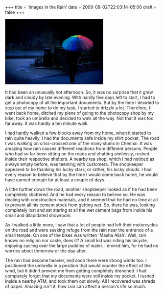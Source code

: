 +++
title = 'Images in the Rain'
date = 2009-08-02T22:03:14-05:00
draft = false
+++

![rain](images/images-in-the-rain.jpg)

It had been an unusually hot afternoon. So, it was no surprise that it grew dark and cloudy by late evening. With hardly five days left to start, I had to get a photocopy of all the important documents. But by the time I decided to step out of my home to do my task, I started to drizzle a lot. Therefore, I went back home, ditched my plans of going to the photocopy shop by my bike, took an umbrella and decided to walk all the way. Not that it was too far away. It was hardly a ten minute walk.

I had hardly walked a few blocks away from my home, when it started to rain quite heavily. I had the documents safe inside my shirt pocket. The road I was walking on criss-crossed one of the many slums in Chennai. It was amazing how rain causes different reactions from different persons. People who had so far been sitting on the roads and chatting aimlessly, rushed inside their respective shelters. A nearby tea shop, which I had noticed as always empty before, was teeming with customers. The shopkeeper appeared to be thanking his lucky stars, or rather, his lucky clouds. I had every reason to believe that by the time I would come back home, he would have earned enough for at least a couple of days.

A little further down the road, another shopkeeper looked as if he had been completely shattered. And he had every reason to believe so. He was dealing with construction materials, and it seemed that he had no time at all to prevent all his cement stock from getting wet. So, there he was, looking completely lost and sat staring at all the wet cement bags from inside his small and dilapidated showroom.

As I walked a little more, I saw that a lot of people had left their motorcycles on the road and were seeking refuge from the rain near the entrance of a small temple. On one of the bikes was written 'Masha Allah'. Well, rain knows no religion nor caste, does it? A small kid was riding his bicycle, enjoying cycling over the large puddles of water. I envied him, for he had no worries about tomorrow or the day after.

The rain had become heavier, and soon there were strong winds too. I positioned the umbrella in a position that would counter the effect of the wind, but it didn't prevent me from getting completely drenched. I had completely forgot that my documents were still inside my pocket. I rushed inside a nearby ATM, and took them out slowly. All I recovered was shreds of paper. Amazing isn't it, how rain can affect a person's life so much.